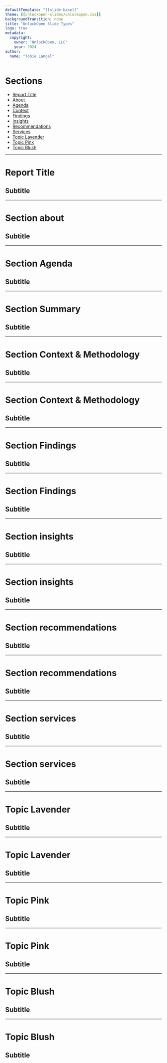 ```yaml
---
defaultTemplate: "[[slide-base]]"
theme: [[unlockopen-slides/unlockopen.css]]
backgroundTransition: none
title: "UnlockOpen Slide Types"
logo: true
metadata:
  copyright:
    owner: "UnlockOpen, LLC"
    year: 2024
author:
  name: "Tobie Langel"
---
```


<!-- slide  id="sections-index" class="emoji-list" -->

# Sections

- [Report Title](#section-title)
- [About](#section-about)
- [Agenda](#section-agenda)
- [Context](#section-context)
- [Findings](#section-findings)
- [Insights](#section-insights)
- [Recommendations](#section-recommendations)
- [Services](#section-services)
- [Topic Lavender](#topic-lavender)
- [Topic Pink](#topic-pink)
- [Topic Blush](#topic-blush)

---

<!-- slide id="section-title" class="simple-slide section-report-title section-title" -->

# Report Title

## Subtitle

---

<!-- slide id="section-about" class="simple-slide section-about" -->

# Section about

## Subtitle

---

<!-- slide id="section-agenda" class="simple-slide section-agenda section-title" -->

# Section Agenda

## Subtitle

---

<!-- slide id="section-summary" class="simple-slide section-summary" -->

# Section Summary

## Subtitle

---

<!-- slide id="section-context" class="simple-slide section-context section-title" -->

# Section Context & Methodology

## Subtitle

---

<!-- slide id="section-context-2" class="simple-slide section-context" -->

# Section Context & Methodology

## Subtitle

---

<!-- slide id="section-findings" class="simple-slide section-findings section-title" -->

# Section Findings

## Subtitle

---

<!-- slide id="section-findings-2" class="simple-slide section-findings" -->

# Section Findings

## Subtitle

---

<!-- slide id="section-insights" class="simple-slide section-insights section-title" -->

# Section insights

## Subtitle

---

<!-- slide id="section-insights-2" class="simple-slide section-insights" -->

# Section insights

## Subtitle

---

<!-- slide id="section-recommendations" class="simple-slide section-recommendations section-title" -->

# Section recommendations

## Subtitle

---

<!-- slide id="section-recommendations-2" class="simple-slide section-recommendations" -->

# Section recommendations

## Subtitle

---

<!-- slide id="section-services" class="simple-slide section-services section-title" -->

# Section services

## Subtitle

---

<!-- slide id="section-services-2" class="simple-slide section-services" -->

# Section services

## Subtitle

---

<!-- slide id="topic-lavender" class="simple-slide topic-lavender section-title" -->

# Topic Lavender

## Subtitle

---

<!-- slide id="topic-lavender-2" class="simple-slide topic-lavender" -->

# Topic Lavender

## Subtitle

---

<!-- slide id="topic-pink" class="simple-slide topic-pink section-title" -->

# Topic Pink

## Subtitle

---

<!-- slide id="topic-pink-2" class="simple-slide topic-pink" -->

# Topic Pink

## Subtitle

---

<!-- slide id="topic-blush" class="simple-slide topic-blush section-title" -->

# Topic Blush

## Subtitle

---

<!-- slide id="topic-blush-2" class="simple-slide topic-blush" -->

# Topic Blush

## Subtitle
